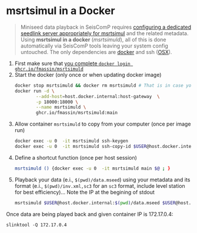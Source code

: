 # msrtsimul in a Docker

> Miniseed data playback in SeisComP requires [configuring a dedicated seedlink server appropriately for msrtsimul](https://www.seiscomp.de/doc/base/tutorials/waveformplayback.html) and the related metadata. Using **msrtsimul in a docker** (*msrtsimuld*), all of this is done automatically via SeisComP tools leaving your system config untouched. The only dependencies are [docker](https://docs.docker.com/engine/install/) and ssh ([OSX](https://support.apple.com/en-gb/guide/mac-help/mchlp1066/mac)).  

1. First make sure that [you complete `docker login ghcr.io/fmassin/msrtsimuld`](https://docs.github.com/en/packages/working-with-a-github-packages-registry/working-with-the-container-registry#authenticating-to-the-container-registry)
2. Start the docker (only once or when updating docker image)
    ```bash
    docker stop msrtsimuld && docker rm msrtsimuld # That is in case you update an existing one 
    docker run -d \
            --add-host=host.docker.internal:host-gateway  \
            -p 18000:18000 \
            --name msrtsimuld \
            ghcr.io/fmassin/msrtsimuld:main
    ```
3. Allow container `msrtsimuld` to copy from your computer (once per image run)
    ```bash
    docker exec -u 0  -it msrtsimuld ssh-keygen 
    docker exec -u 0  -it msrtsimuld ssh-copy-id $USER@host.docker.internal 
    ```
4. Define a shortcut function (once per host session)
    ```bash
    msrtsimuld () {docker exec -u 0  -it msrtsimuld main $@ ; } 
    ```
5. Playback your data (e.i., `$(pwd)/data.mseed`) using your metadata and its format (e.i., `$(pwd)/inv.xml,sc3` for an `sc3` format, include level station for best efficiency)... Note the IP at the begining of stdout
    ```bash
    msrtsimuld $USER@host.docker.internal:$(pwd)/data.mseed $USER@host.docker.internal:$(pwd)/inv.xml,sc3
    ```

Once data are being played back and given container IP is 172.17.0.4: 
```
slinktool -Q 172.17.0.4
```